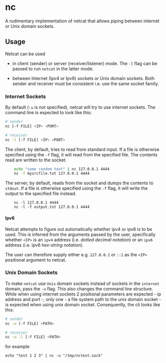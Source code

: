 # nc

A rudimentary implementation of netcat that allows piping between
internet or Unix domain sockets.

## Usage

Netcat can be used
 * in client (sender) or server (receiver/listener) mode.
   The `-l` flag can be passed to run `netcat` in the latter mode.

 * between Internet (Ipv4 or Ipv6) sockets or Unix domain sockets.
   Both sender and receiver must be consistent i.e. use the same
   socket family.

### Internet Sockets

By default (`-u` is not specified), netcat will try to use internet
sockets. The command line is expected to look like this:
```sh
# sender
nc [-f FILE] <IP> <PORT>

# receiver
nc -l [-f FILE] <IP> <PORT>
```

The client, by default, tries to read from standard input. If a file
is otherwise specified using the `-f` flag, it will read from the specified
file. The contents read are written to the socket.
```sh
	echo "some random text" | nc 127.0.0.1 4444
	nc -f mysrcfile.txt 127.0.0.1 4444
```

The server, by default, reads from the socket and dumps the contents
to `stdout`. If a file is otherwise specified using the `-f` flag, it
will write the output to the specified file instead.
```
	nc -l 127.0.0.1 4444
	nc -l -f output.txt 127.0.0.1 4444
```

#### Ipv6

Netcat attempts to figure out automatically whether ipv4 or ipv6 is to
be used. This is inferred from the arguments passed by the user,
specifically whether `<IP>` is an `ipv4` address (i.e. _dotted decimal
notation_) or an `ipv6` address (i.e. ipv6 _hex-string notation_).

The user can therefore supply either e.g. `127.0.0.1` or `::1` as the
`<IP>` positional argument to netcat.

### Unix Domain Sockets

To make `netcat` use `Unix` domain sockets instead of sockets in the
`internet` domain, pass the `-u` flag. This also changes the command
line structure. While when using internet sockets 2 positional
parameters are expected - ip address and port -, only one - a file
system path to the unix domain socket - is expected when using unix
domain socket. Consequently, the cli looks like this:
```sh
# sender
nc -u [-f FILE] <PATH>

# receiver
nc -u -l [-f FILE] <PATH>
```
for example
```
echo "test 1 2 3" | nc -u "/tmp/nctest.sock"
```
